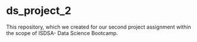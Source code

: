 # ds_project_2
This repository, which we created for our second project assignment within the scope of ISDSA- Data Science Bootcamp.
